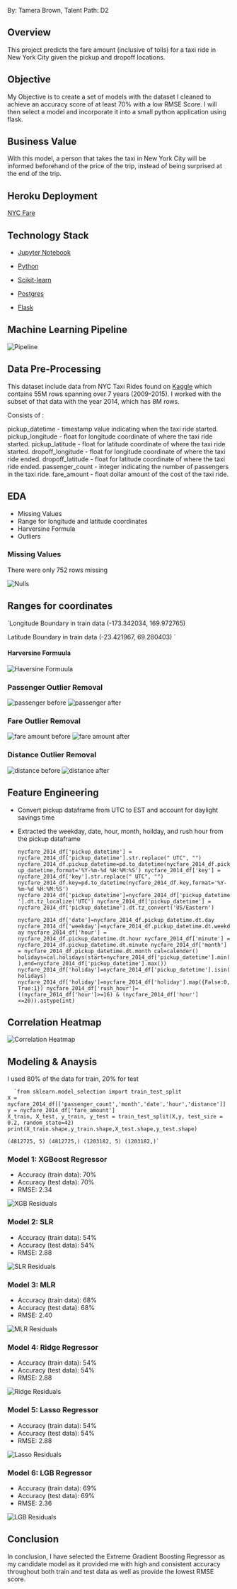 
By: Tamera Brown, Talent Path: D2

## Overview

This project predicts the fare amount (inclusive of tolls) for a taxi ride in New York City given the pickup and dropoff locations. 

## Objective

My Objective is to create a set of models with the dataset I cleaned to achieve an accuracy score of at least 70% with a low RMSE Score. I will then select a model and incorporate it into a small python application using flask.

## Business Value

With this model, a person that takes the taxi in New York City will be informed beforehand of the price of the trip, instead of being surprised at the end of the trip.



## Heroku Deployment

[NYC Fare](https://nyc-taxi-fare-predict.herokuapp.com/)


## Technology Stack

* [Jupyter Notebook](https://jupyter.org/) 

* [Python](https://www.python.org/)

* [Scikit-learn](https://scikit-learn.org/stable/)

* [Postgres](https://www.postgresql.org/)

* [Flask](https://flask.palletsprojects.com/en/2.0.x/)

  


## Machine Learning Pipeline

![Pipeline](images/Pipeline.png)


## Data Pre-Processing

This dataset include data from NYC Taxi Rides found on [Kaggle](https://www.kaggle.com/c/new-york-city-taxi-fare-prediction/overview) which contains 55M rows spanning over 7 years (2009-2015). I worked with the subset of that data with the year 2014, which has 8M rows.

Consists of :

pickup_datetime - timestamp value indicating when the taxi ride started.
pickup_longitude - float for longitude coordinate of where the taxi ride started.
pickup_latitude - float for latitude coordinate of where the taxi ride started.
dropoff_longitude - float for longitude coordinate of where the taxi ride ended.
dropoff_latitude - float for latitude coordinate of where the taxi ride ended.
passenger_count - integer indicating the number of passengers in the taxi ride.
fare_amount - float dollar amount of the cost of the taxi ride. 



## EDA
- Missing Values
- Range for longitude and latitude coordinates
- Harversine Formula
- Outliers



### Missing Values

There were only 752 rows missing 

![Nulls](/images/nulls.PNG)

## Ranges for coordinates

`Longitude Boundary in train data
(-173.342034, 169.972765)

Latitude Boundary in train data
(-23.421967, 69.280403)
`


#### Harversine Formuula

![Haversine Formuula](images/haversine%20formula.png) 
	
	

### Passenger Outlier Removal

![passenger before](images/passenger%20before.png)  ![passenger after](images/passenger%20after.png)


### Fare Outlier Removal

![fare amount before](images/fare%20amount%20before.png)  ![fare amount after](images/fare_amount%20after.png)



### Distance Outlier Removal

![distance before](images/distance%20before.png)  ![distance after](images/distance%20after.png)



## Feature Engineering

- Convert pickup dataframe from UTC to EST and account for daylight savings time
- Extracted the weekday, date, hour, month, hoilday, and rush hour from the pickup dataframe

	`nycfare_2014_df['pickup_datetime'] = nycfare_2014_df['pickup_datetime'].str.replace(" UTC", "")
	nycfare_2014_df.pickup_datetime=pd.to_datetime(nycfare_2014_df.pickup_datetime,format='%Y-%m-%d %H:%M:%S')
	nycfare_2014_df['key'] = nycfare_2014_df['key'].str.replace(" UTC", "")
	nycfare_2014_df.key=pd.to_datetime(nycfare_2014_df.key,format='%Y-%m-%d %H:%M:%S')
	nycfare_2014_df['pickup_datetime']=nycfare_2014_df['pickup_datetime'].dt.tz_localize('UTC')
	nycfare_2014_df['pickup_datetime'] = nycfare_2014_df['pickup_datetime'].dt.tz_convert('US/Eastern')`

	`nycfare_2014_df['date']=nycfare_2014_df.pickup_datetime.dt.day
	nycfare_2014_df['weekday']=nycfare_2014_df.pickup_datetime.dt.weekday
	nycfare_2014_df['hour'] = nycfare_2014_df.pickup_datetime.dt.hour
	nycfare_2014_df['minute'] = nycfare_2014_df.pickup_datetime.dt.minute
	nycfare_2014_df['month'] = nycfare_2014_df.pickup_datetime.dt.month
	cal=calender()
	holidays=cal.holidays(start=nycfare_2014_df['pickup_datetime'].min(),end=nycfare_2014_df['pickup_datetime'].max())
	nycfare_2014_df['holiday']=nycfare_2014_df['pickup_datetime'].isin(holidays)
	nycfare_2014_df['holiday']=nycfare_2014_df['holiday'].map({False:0,True:1})
	nycfare_2014_df['rush_hour']=((nycfare_2014_df['hour']>=16) & (nycfare_2014_df['hour']<=20)).astype(int)`

 
  
## Correlation Heatmap

 ![Correlation Heatmap](images/corr%20map.png)
 
 

 
  
## Modeling & Anaysis
 
 I used 80% of the data for train, 20% for test
 
      `from sklearn.model_selection import train_test_split
	X = nycfare_2014_df[['passenger_count','month','date','hour','distance']]
	y = nycfare_2014_df['fare_amount']
	X_train, X_test, y_train, y_test = train_test_split(X,y, test_size = 0.2, random_state=42)
	print(X_train.shape,y_train.shape,X_test.shape,y_test.shape)
	
	(4812725, 5) (4812725,) (1203182, 5) (1203182,)`
  

### Model 1: XGBoost Regressor
 
 - Accuracy (train data): 70%       				
 - Accuracy (test data): 70%                 
 - RMSE: 2.34

![XGB Residuals](images/XGB%20Res.png)
 
### Model 2: SLR
 								    
 - Accuracy (train data): 54%
 - Accuracy (test data): 54%
 - RMSE: 2.88

![SLR Residuals](images/SLR%20res.png)

### Model 3: MLR

 - Accuracy (train data): 68%
 - Accuracy (test data): 68%
 - RMSE: 2.40
 
 ![MLR Residuals](images/MLR%20res.png)

### Model 4: Ridge Regressor

- Accuracy (train data): 54%
- Accuracy (test data): 54%
- RMSE: 2.88

![Ridge Residuals](images/ridge%20res.png)

### Model 5: Lasso Regressor

- Accuracy (train data): 54%
- Accuracy (test data): 54%
- RMSE: 2.88

![Lasso Residuals](images/Lasso%20res.png)

### Model 6: LGB Regressor

- Accuracy (train data): 69%
- Accuracy (test data): 69%
- RMSE: 2.36

![LGB Residuals](images/LGB%20res.png)


## Conclusion

In conclusion, I have selected the Extreme Gradient Boosting Regressor as my candidate model as it provided me with high and consistent accuracy throughout both train and test data as well as provide the lowest RMSE score.
